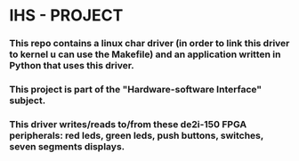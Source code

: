 # IHS - PROJECT

### This repo contains a linux char driver (in order to link this driver to kernel u can use the Makefile) and an application written in Python that uses this driver.

### This project is part of the "Hardware-software Interface" subject.

### This driver writes/reads to/from these de2i-150 FPGA peripherals: red leds, green leds, push buttons, switches, seven segments displays.
